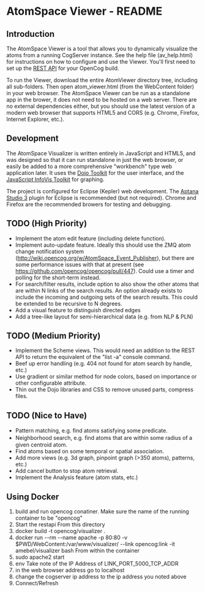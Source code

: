 AtomSpace Viewer - README
=========================

Introduction
------------
The AtomSpace Viewer is a tool that allows you to dynamically visualize the atoms from a running CogServer instance. See the help file (av_help.html) for instructions on how to configure and use the Viewer. You'll first need to set up the [REST API](http://wiki.opencog.org/w/Web_interface) for your OpenCog build.

To run the Viewer, download the entire AtomViewer directory tree, including all sub-folders. Then open atom_viewer.html (from the WebContent folder) in your web browser. The AtomSpace Viewer can be run as a standalone app in the brower, it does not need to be hosted on a web server. There are no external dependencies either, but you should use the latest version of a modern web browser that supports HTML5 and CORS (e.g. Chrome, Firefox, Internet Explorer, etc.).

Development
-----------
The AtomSpace Visualizer is written entirely in JavaScript and HTML5, and was designed so that it can run standalone in just the web browser, or easily be added to a more comprehensive "workbench" type web application later. It uses the [Dojo Toolkit](http://dojotoolkit.org/) for the user interface, and the [JavaScript InfoVis Toolkit](http://philogb.github.io/jit/index.html) for graphing.

The project is configured for Eclipse (Kepler) web development. The [Aptana Studio 3](http://www.aptana.com/) plugin for Eclipse is recommended (but not required). Chrome and Firefox are the recommended browers for testing and debugging.

TODO (High Priority)
--------------------
* Implement the atom edit feature (including delete function).
* Implement auto-update feature. Ideally this should use the ZMQ atom change notification system (http://wiki.opencog.org/w/AtomSpace_Event_Publisher), but there are some performance issues with that at present (see https://github.com/opencog/opencog/pull/447). Could use a timer and polling for the short-term instead.
* For search/filter results, include option to also show the other atoms that are within N links of the search results. An option already exists to include the incoming and outgoing sets of the search results. This could be extended to be recursive to N degrees.
* Add a visual feature to distinguish directed edges
* Add a tree-like layout for semi-hierarchical data (e.g. from NLP & PLN)

TODO (Medium Priority)
----------------------
* Implement the Scheme views. This would need an addition to the REST API to return the equivalent of the "list -a" console command.  
* Beef up error handling (e.g. 404 not found for atom search by handle, etc.)
* Use gradient or similar method for node colors, based on importance or other configurable attribute.
* Thin out the Dojo libraries and CSS to remove unused parts, compress files.

TODO (Nice to Have)
-------------------
* Pattern matching, e.g. ﬁnd atoms satisfying some predicate.
* Neighborhood search, e.g. ﬁnd atoms that are within some radius of a given centroid atom.
* Find atoms based on some temporal or spatial association.
* Add more views (e.g. 3d graph, pinpoint graph (>350 atoms), patterns, etc.)
* Add cancel button to stop atom retrieval.
* Implement the Analysis feature (atom stats, etc.)

Using Docker
------------------
1. build and run opencog conatiner. Make sure the name of the running container to be "opencog"
2. Start the restapi
From this directory
3. docker build -t opencog/visualizer .
4. docker run --rm --name apache -p 80:80 -v $PWD/WebContent:/var/www/visualizer/ --link opencog:link -it amebel/visualizer bash
From within the container
4. sudo apache2 start
5. env
Take note of the IP Address of LINK_PORT_5000_TCP_ADDR
6. in the web browser address go to localhost
7. change the cogserver ip address to the ip address you noted above
8. Connect/Refresh


